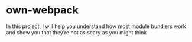 # own-webpack
In this project, I will help you understand how most module bundlers work and show you that they’re not as scary as you might think

